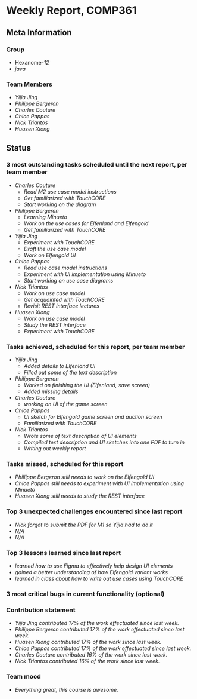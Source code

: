 # Weekly Report, COMP361

## Meta Information

### Group

 * Hexanome-*12*
 * *java*

### Team Members

 * *Yijia Jing*
 * *Philippe Bergeron*
 * *Charles Couture*
 * *Chloe Pappas*
 * *Nick Triantos*
 * *Huasen Xiong*

## Status

### 3 most outstanding tasks scheduled until the next report, per team member

 * *Charles Couture*
   * *Read M2 use case model instructions*
   * *Get familiarized with TouchCORE* 
   * *Start working on the diagram* 
 * *Philippe Bergeron*
   * *Learning Minueto*
   * *Work on the use cases for Elfenland and Elfengold*
   * *Get familiarized with TouchCORE*
 * *Yijia Jing*
   * *Experiment with TouchCORE*
   * *Draft the use case model*
   * *Work on Elfengold UI*
 * *Chloe Pappas*
   * *Read use case model instructions*
   * *Experiment with UI implementation using Minueto*
   * *Start working on use case diagrams*
 * *Nick Triantos*
   * *Work on use case model*
   * *Get acquainted with TouchCORE*
   * *Revisit REST interface lectures*
 * *Huasen Xiong*
   * *Work on use case model*
   * *Study the REST interface*
   * *Experiment with TouchCORE*

### Tasks achieved, scheduled for this report, per team member

 * *Yijia Jing*
   * *Added details to Elfenland UI*
   * *Filled out some of the text description*
 * *Philippe Bergeron*
   * *Worked on finishing the UI (Elfenland, save screen)*
   * *Added missing details*
*  *Charles Couture*
   * *working on UI of the game screen*
*  *Chloe Pappas*
   * *UI sketch for Elfengold game screen and auction screen*
   * *Familiarized with TouchCORE*
*  *Nick Triantos*
   * *Wrote some of text description of UI elements*
   * *Compiled text description and UI sketches into one PDF to turn in*
   * *Writing out weekly report*

### Tasks missed, scheduled for this report

 * *Phillippe Bergeron still needs to work on the Elfengold UI*
 * *Chloe Pappas still needs to experiment with UI implementation using Minueto*
 * *Huasen Xiong still needs to study the REST interface*

### Top 3 unexpected challenges encountered since last report

 * *Nick forgot to submit the PDF for M1 so Yijia had to do it*
 * *N/A*
 * *N/A*


### Top 3 lessons learned since last report

 * *learned how to use Figma to effectively help design UI elements*
 * *gained a better understanding of how Elfengold variant works*
 * *learned in class about how to write out use cases using TouchCORE* 

### 3 most critical bugs in current functionality (optional)



### Contribution statement

 * *Yijia Jing contributed 17% of the work effectuated since last week.*
 * *Philippe Bergeron contributed 17% of the work effectuated since last week.*
 * *Huasen Xiong contributed 17% of the work since last week.*  
 * *Chloe Pappas contributed 17% of the work effectuated since last week.*
 * *Charles Couture contributed 16% of the work since last week.*
 * *Nick Triantos contributed 16% of the work since last week.*

### Team mood

 * *Everything great, this course is awesome.*
